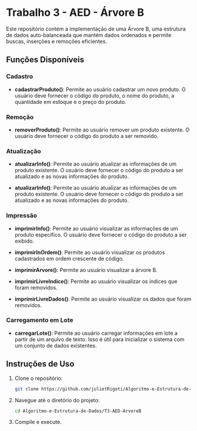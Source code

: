 # Trabalho 3 - AED - Árvore B

Este repositório contém a implementação de uma Árvore B, uma estrutura de dados auto-balanceada que mantém dados ordenados e permite buscas, inserções e remoções eficientes.

## Funções Disponíveis

### Cadastro

- **cadastrarProduto()**: Permite ao usuário cadastrar um novo produto. O usuário deve fornecer o código do produto, o nome do produto, a quantidade em estoque e o preço do produto.

### Remoção

- **removerProduto()**: Permite ao usuário remover um produto existente. O usuário deve fornecer o código do produto a ser removido.

### Atualização

- **atualizarInfo()**: Permite ao usuário atualizar as informações de um produto existente. O usuário deve fornecer o código do produto a ser atualizado e as novas informações do produto.

- **atualizarInfo()**: Permite ao usuário atualizar as informações de um produto existente. O usuário deve fornecer o código do produto a ser atualizado e as novas informações do produto.

### Impressão

- **imprimirInfo()**: Permite ao usuário visualizar as informações de um produto específico. O usuário deve fornecer o código do produto a ser exibido.

- **imprimirInOrdem()**: Permite ao usuário visualizar os produtos cadastrados em ordem crescente de código.

- **imprimirArvore()**: Permite ao usuário visualizar a árvore B. 

- **imprimirLivreIndice()**: Permite ao usuário visualizar os índices que foram removidos.

- **imprimirLivreDados()**: Permite ao usuário visualizar os dados que foram removidos.

### Carregamento em Lote

- **carregarLote()**: Permite ao usuário carregar informações em lote a partir de um arquivo de texto. Isso é útil para inicializar o sistema com um conjunto de dados existentes.


## Instruções de Uso

1. Clone o repositório:
   ```sh
   git clone https://github.com/julietRigoti/Algoritmo-e-Estrutura-de-Dados.git
   ```
2. Navegue até o diretório do projeto:
   ```sh
   cd Algoritmo-e-Estrutura-de-Dados/T3-AED-ArvoreB
   ```
3. Compile e execute.
